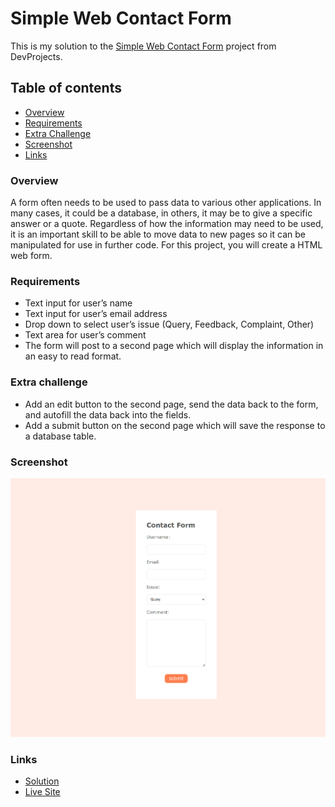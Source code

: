 # Simple Web Contact Form

This is my solution to the [Simple Web Contact Form](https://www.codementor.io/projects/web/create-a-contact-form-b2n9ltrdy1) project from DevProjects.

## Table of contents

- [Overview](#overview)
- [Requirements](#requirements)
- [Extra Challenge](#extra-challenge)
- [Screenshot](#screenshot)
- [Links](#links)

### Overview

A form often needs to be used to pass data to various other applications. In many cases, it could be a database, in others, it may be to give a specific answer or a quote. Regardless of how the information may need to be used, it is an important skill to be able to move data to new pages so it can be manipulated for use in further code. For this project, you will create a HTML web form.

### Requirements

- Text input for user’s name
- Text input for user’s email address
- Drop down to select user’s issue (Query, Feedback, Complaint, Other)
- Text area for user’s comment
- The form will post to a second page which will display the information in an easy to read format.

### Extra challenge

- Add an edit button to the second page, send the data back to the form, and autofill the data back into the fields.
- Add a submit button on the second page which will save the response to a database table.

### Screenshot

![Screenshot of website](./assets/screenshot.png)

### Links

- [Solution](https://www.codementor.io/project-solutions/e9zt6mreoc)
- [Live Site](https://hidden-cliffs-05435.herokuapp.com/)
